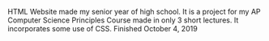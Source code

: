 HTML Website made my senior year of high school. It is a project for my AP Computer Science Principles Course made in only 3 short lectures. It incorporates some use of CSS. 
Finished October 4, 2019
